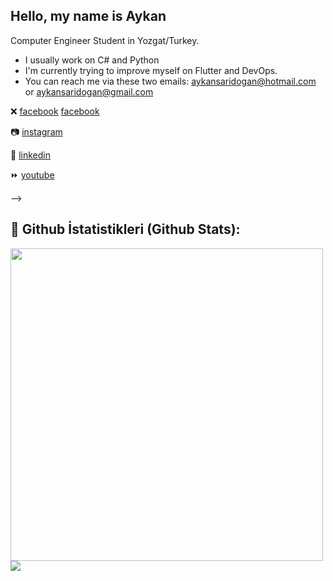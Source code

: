 <!DOCTYPE html>
<html lang="en">
 
<body>




## Hello, my name is Aykan
 Computer Engineer Student in Yozgat/Turkey.
- I usually work on C# and Python
-  I'm currently trying to improve myself on Flutter and DevOps.
- You can reach me via these two emails: aykansaridogan@hotmail.com  or aykansaridogan@gmail.com


❌ [facebook] [facebook]

📷 [instagram][instagram]

👔 [linkedin]

⏩ [youtube][youtube]


-->


[facebook]: https://www.facebook.com/aykansr/
[instagram]: https://www.instagram.com/aykaaaann/
[linkedin]: https://www.linkedin.com/in/aykansaridogan/
[brad]: https://github.com/aykansaridogan
[youtube]: https://www.youtube.com/channel/UCpH8ZQ1apvwYiG8GoO-xiNw
 
 
 ## 🎸 Github İstatistikleri (Github Stats):
<div style="display: inline">
  <img src="https://github-readme-stats.vercel.app/api/?username=aykansaridogan&count_private=true&theme=highcontrast&showicons=true&include_all_commits=true&hide_border=true" width="500">
</div>
    <a href="#"><img src="https://estruyf-github.azurewebsites.net/api/VisitorHit?user=aykansaridogan&countColor=%237B1E7A" /></a>

</body>
</html>

